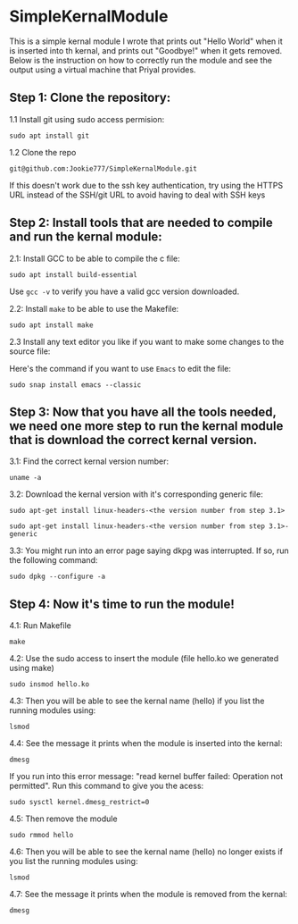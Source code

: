 # SimpleKernalModule

This is a simple kernal module I wrote that prints out "Hello World" when it is inserted into th kernal, and prints out "Goodbye!" when it gets removed.
Below is the instruction on how to correctly run the module and see the output using a virtual machine that Priyal provides.






## Step 1: Clone the repository:

1.1 Install git using sudo access permision:

```sudo apt install git```

1.2 Clone the repo

```git@github.com:Jookie777/SimpleKernalModule.git```

If this doesn't work due to the ssh key authentication, try using the HTTPS URL instead of the SSH/git URL to avoid having to deal with SSH keys




## Step 2: Install tools that are needed to compile and run the kernal module:

2.1: Install GCC to be able to compile the c file:

```sudo apt install build-essential```

Use `gcc -v` to verify you have a valid gcc version downloaded.

2.2: Install `make` to be able to use the Makefile:

```sudo apt install make```

2.3 Install any text editor you like if you want to make some changes to the source file:

Here's the command if you want to use `Emacs` to edit the file:

```sudo snap install emacs --classic```


## Step 3: Now that you have all the tools needed, we need one more step to run the kernal module that is download the correct kernal version.
3.1: Find the correct kernal version number:

```uname -a```

3.2: Download the kernal version with it's corresponding generic file:

```sudo apt-get install linux-headers-<the version number from step 3.1>```

```sudo apt-get install linux-headers-<the version number from step 3.1>-generic```

3.3: You might run into an error page saying dkpg was interrupted. If so, run the following command:

```sudo dpkg --configure -a```


## Step 4: Now it's time to run the module!

4.1: Run Makefile

```make```

4.2: Use the sudo access to insert the module (file hello.ko we generated using make)

```sudo insmod hello.ko```

4.3: Then you will be able to see the kernal name (hello) if you list the running modules using:

```lsmod```

4.4: See the message it prints when the module is inserted into the kernal:

```dmesg```

If you run into this error message: "read kernel buffer failed: Operation not permitted". Run this command to give you the acess:

```sudo sysctl kernel.dmesg_restrict=0```

4.5: Then remove the module

```sudo rmmod hello```

4.6: Then you will be able to see the kernal name (hello) no longer exists if you list the running modules using:

```lsmod```

4.7: See the message it prints when the module is removed from the kernal:

```dmesg```


